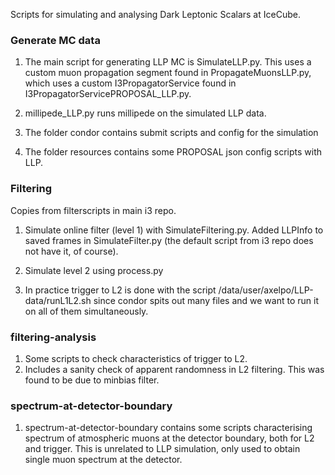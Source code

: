 Scripts for simulating and analysing Dark Leptonic Scalars at IceCube.


### Generate MC data

1. The main script for generating LLP MC is SimulateLLP.py. This uses a custom muon propagation segment found in PropagateMuonsLLP.py, which uses a custom I3PropagatorService found in I3PropagatorServicePROPOSAL_LLP.py.

2. millipede_LLP.py runs millipede on the simulated LLP data.
3. The folder condor contains submit scripts and config for the simulation
4. The folder resources contains some PROPOSAL json config scripts with LLP.

### Filtering
Copies from filterscripts in main i3 repo.

1. Simulate online filter (level 1) with SimulateFiltering.py. Added LLPInfo to saved frames in SimulateFilter.py (the default script from i3 repo does not have it, of course).

2. Simulate level 2 using process.py

3. In practice trigger to L2 is done with the script /data/user/axelpo/LLP-data/runL1L2.sh since condor spits out many files and we want to run it on all of them simultaneously.

### filtering-analysis
1. Some scripts to check characteristics of trigger to L2.
2. Includes a sanity check of apparent randomness in L2 filtering. This was found to be due to minbias filter.

### spectrum-at-detector-boundary
1. spectrum-at-detector-boundary contains some scripts characterising spectrum of atmospheric muons at the detector boundary, both for L2 and trigger. This is unrelated to LLP simulation, only used to obtain single muon spectrum at the detector.
